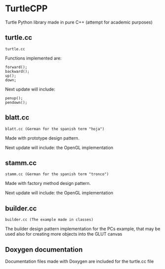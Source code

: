 # TurtleCPP
Turtle Python library made in pure C++ (attempt for academic purposes)

## turtle.cc

    turtle.cc

Functions implemented are:
```
forward(); 
backward(); 
up(); 
down;
```
Next update will include:
```
penup(); 
pendown();
```
## blatt.cc

    blatt.cc (German for the spanish term "hoja")

Made with prototype design pattern.

Next update will include: the OpenGL implementation

## stamm.cc

    stamm.cc (German for the spanish term "tronco")

Made with factory method design pattern.

Next update will include: the OpenGL implementation

## builder.cc

    builder.cc (The example made in classes)

The builder design pattern implementation for the PCs example, that may be used also for creating more objects into the GLUT canvas

## Doxygen documentation

Documentation files made with Doxygen are included for the turtle.cc file
